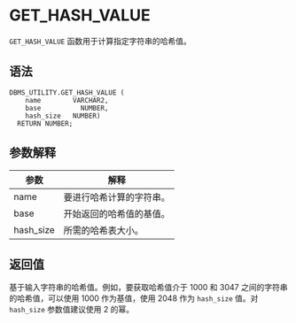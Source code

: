 GET_HASH_VALUE 
===================================

`GET_HASH_VALUE` 函数用于计算指定字符串的哈希值。

语法 
-----------------------

```unknow
DBMS_UTILITY.GET_HASH_VALUE (
    name        VARCHAR2, 
    base          NUMBER, 
    hash_size   NUMBER)
  RETURN NUMBER;
```



参数解释 
-------------------------



|    参数     |      解释      |
|-----------|--------------|
| name      | 要进行哈希计算的字符串。 |
| base      | 开始返回的哈希值的基值。 |
| hash_size | 所需的哈希表大小。    |



返回值 
------------------------

基于输入字符串的哈希值。例如，要获取哈希值介于 1000 和 3047 之间的字符串的哈希值，可以使用 1000 作为基值，使用 2048 作为 `hash_size` 值。对 `hash_size` 参数值建议使用 2 的幂。

